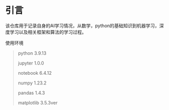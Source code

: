 # 引言

该仓库用于记录自身的AI学习情况，从数学，python的基础知识到机器学习，深度学习以及相关框架和算法的学习过程。

使用环境

> python 3.9.13
>
> jupyter 1.0.0
>
> notebook 6.4.12
>
> numpy 1.23.2
>
> pandas 1.4.3
>
> matplotlib 3.5.3ver